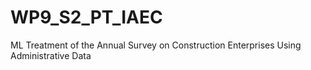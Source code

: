 # WP9_S2_PT_IAEC
ML Treatment of the Annual Survey on Construction Enterprises Using Administrative Data
